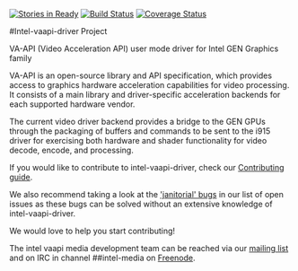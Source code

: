 [![Stories in Ready](https://badge.waffle.io/01org/intel-vaapi-driver.png?label=ready&title=Ready)](http://waffle.io/01org/intel-vaapi-driver)
[![Build Status](https://travis-ci.org/01org/intel-vaapi-driver.svg?branch=master)](https://travis-ci.org/01org/intel-vaapi-driver)
[![Coverage Status](https://coveralls.io/repos/github/01org/intel-vaapi-driver/badge.svg?branch=master)](https://coveralls.io/github/01org/intel-vaapi-driver?branch=master)


#Intel-vaapi-driver Project

VA-API (Video Acceleration API) user mode driver for Intel GEN Graphics family

VA-API is an open-source library and API specification, which
provides access to graphics hardware acceleration capabilities
for video processing. It consists of a main library and
driver-specific acceleration backends for each supported hardware 
vendor.

The current video driver backend provides a bridge to the GEN GPUs through the packaging of buffers and
commands to be sent to the i915 driver for exercising both hardware and shader functionality for video
decode, encode, and processing.

If you would like to contribute to intel-vaapi-driver, check our [Contributing
guide](https://github.com/01org/intel-vaapi-driver/blob/master/CONTRIBUTING.md).

We also recommend taking a look at the ['janitorial'
bugs](https://github.com/01org/intel-vaapi-driver/issues?q=is%3Aopen+is%3Aissue+label%3AJanitorial)
in our list of open issues as these bugs can be solved without an
extensive knowledge of intel-vaapi-driver.

We would love to help you start contributing!

The intel vaapi media development team can be reached via our [mailing
list](https://lists.01.org/mailman/listinfo/intel-vaapi-media) and on IRC
in channel ##intel-media on [Freenode](https://freenode.net/kb/answer/chat).
